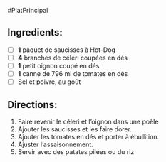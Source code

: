 #PlatPrincipal

## Ingredients:
- [ ] **1** paquet de saucisses à Hot-Dog
- [ ] **4** branches de céleri coupées en dés
- [ ] **1** petit oignon coupé en dés
- [ ] **1** canne de 796 ml de tomates en dés
- [ ] Sel et poivre, au goût

## Directions:
1. Faire revenir le céleri et l’oignon dans une poêle
2. Ajouter les saucisses et les faire dorer.
3. Ajouter les tomates en dés et porter à ébullition.
4. Ajuster l’assaisonnement.
5. Servir avec des patates pilées ou du riz